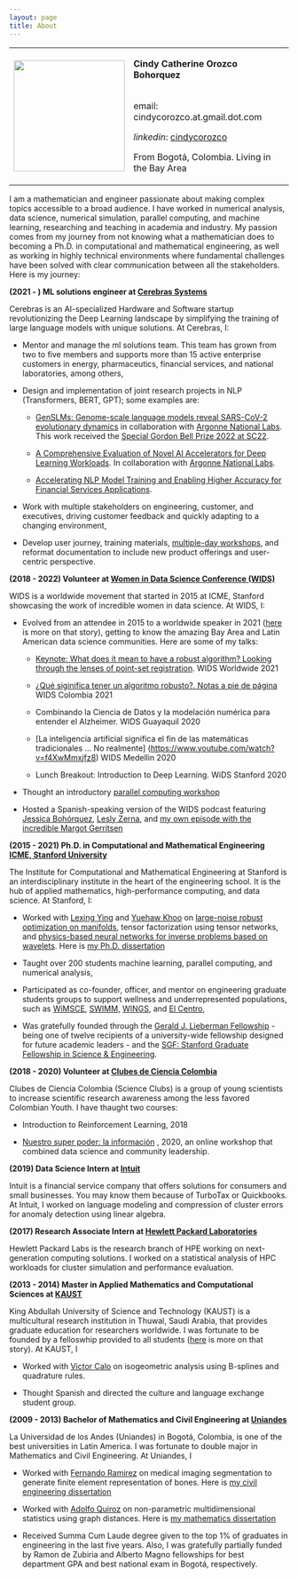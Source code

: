 ```yaml
---
layout: page
title: About 
---
```

<table>
<tr>
<td>
<img height="200px" class="center-block" src="../images/Cindy_pic_2.JPG">
</td>
<td>
<p><b>Cindy Catherine Orozco Bohorquez</b>
<br><br></p>
<p>email</i>: cindycorozco.at.gmail.dot.com</p>
<p><i>linkedin</i>: <a href="https://www.linkedin.com/in/cindycorozco">cindycorozco</a></p>
<p>From Bogotá, Colombia. Living in the Bay Area</p>
</td>
</tr>
</table>

I am a mathematician and engineer passionate about making complex topics accessible to a broad audience. 
I have worked in numerical analysis, data science, numerical simulation, parallel computing, and machine 
learning, researching and teaching in academia and industry. My passion comes from my journey from not 
knowing what a mathematician does to becoming a Ph.D. in computational and mathematical engineering, 
as well as working in highly technical environments where fundamental challenges have been solved with 
clear communication between all the stakeholders. Here is my journey:

**(2021 - ) ML solutions engineer at [Cerebras Systems](https://www.cerebras.net)**

Cerebras is an AI-specialized Hardware and Software startup revolutionizing the Deep Learning
landscape by simplifying the training of large language models with unique solutions. At Cerebras, I:

* Mentor and manage the ml solutions team. This team has grown from two to five members and supports more than 15 active
  enterprise customers in energy, pharmaceutics, financial services, and national laboratories, among others,

* Design and implementation of joint research projects in NLP (Transformers, BERT, GPT); some examples are:

   * [GenSLMs: Genome-scale language models reveal SARS-CoV-2 evolutionary dynamics](https://www.biorxiv.org/content/10.1101/2022.10.10.511571v2)
     in collaboration with [Argonne National Labs](https://www.alcf.anl.gov/).
     This work received the [Special Gordon Bell Prize 2022 at SC22](https://www.cerebras.net/blog/genomics-in-unparalleled-resolution-cerebras-wafer-scale-cluster-trains-large-language-models-on-the-full-covid-genome-sequence).

   * [A Comprehensive Evaluation of Novel AI Accelerators for Deep Learning Workloads](https://doi.org/10.1109/PMBS56514.2022.00007).
     In collaboration with [Argonne National Labs](https://www.alcf.anl.gov/).
 
   * [Accelerating NLP Model Training and Enabling Higher Accuracy for Financial Services Applications](https://f.hubspotusercontent30.net/hubfs/8968533/Cerebras-Financial-Institution-NLP-case-study.pdf).

* Work with multiple stakeholders on engineering, customer, and executives, driving customer feedback and quickly adapting to a changing environment,
 
* Develop user journey, training materials, [multiple-day workshops](https://events.cels.anl.gov/event/333/), 
  and reformat documentation to include new product offerings and user-centric perspective.

**(2018 - 2022) Volunteer at [Women in Data Science Conference (WIDS)](https://www.widsconference.org/)**

WIDS is a worldwide movement that started in 2015 at ICME, Stanford showcasing the work of incredible women in data science. 
At WIDS, I:

* Evolved from an attendee in 2015 to a worldwide speaker in 2021 ([here](https://www.widsconference.org/blog_archive/cindy-orozco-bohorquez-from-bogota-to-stanford-phd-to-wids-worldwide-speaker) is more on that story), getting to know the amazing Bay Area and Latin American data science communities. Here are some of my talks:

    * [Keynote: What does it mean to have a robust algorithm? Looking through the lenses of point-set registration](https://www.youtube.com/watch?v=CLXDxNSxzT0). WIDS Worldwide 2021 

    * [¿Qué siginifica tener un algoritmo robusto?. Notas a pie de página](https://www.youtube.com/live/60utkHJ3b0A?feature=share&t=954) WIDS Colombia 2021

    * Combinando la Ciencia de Datos y la modelación numérica para entender el Alzheimer. WIDS Guayaquil 2020

    * [La inteligencia artificial significa el fin de las matemáticas tradicionales ... No realmente] (https://www.youtube.com/watch?v=f4XwMmxjfz8) WIDS Medellin 2020

    * Lunch Breakout: Introduction to Deep Learning. WiDS Stanford 2020  

* Thought an introductory [parallel computing workshop](https://www.widsconference.org/cindyorozcobohorquezworkshopinstructor.html)

* Hosted a Spanish-speaking version of the WIDS podcast featuring [Jessica Bohórquez](https://www.widsconference.org/jessica_bohorquez.html), [Lesly Zerna](https://www.widsconference.org/lesly-zerna.html), and [my own episode with the incredible Margot Gerritsen](https://www.widsconference.org/cindy-orozco.html)


**(2015 - 2021) Ph.D. in Computational and Mathematical Engineering [ICME, Stanford University](https://icme.stanford.edu)**

The Institute for Computational and Mathematical Engineering at Stanford is an interdisciplinary institute in the heart of the engineering school.
It is the hub of applied mathematics, high-performance computing, and data science. At Stanford, I:

  * Worked with [Lexing Ying](https://web.stanford.edu/~lexing/) and [Yuehaw Khoo](https://www.stat.uchicago.edu/~ykhoo/)
    on [large-noise robust optimization on manifolds](https://arxiv.org/abs/2004.08772), tensor factorization using tensor
    networks, and [physics-based neural networks for inverse problems based on wavelets](https://www.sciencedirect.com/science/article/pii/S0021999119300762). 
    Here is [my Ph.D. dissertation](https://purl.stanford.edu/qn148ph7611)

  * Taught over 200 students machine learning, parallel computing, and numerical analysis,

  * Participated as co-founder, officer, and mentor on engineering graduate students groups to support wellness and underrepresented populations, such as [WiMSCE](https://wimsce.stanford.edu/our-officers), [SWIMM](https://swimm.stanford.edu/), [WINGS](https://humsci.stanford.edu/current-students/wings-wellness-information-network-graduate-students), and [El Centro](https://elcentro.stanford.edu/undergraduate/academic-programs/frosh-scholars-program),

  * Was gratefully founded through the [Gerald J. Lieberman Fellowship](https://vpge.stanford.edu/fellowships-funding/gerald-j-lieberman-fellowship) - being one of twelve recipients of a university-wide fellowship designed for future academic leaders - and the [SGF: Stanford Graduate Fellowship in Science & Engineering](https://vpge.stanford.edu/fellowships-funding/sgf).
 
**(2018 - 2020) Volunteer at [Clubes de Ciencia Colombia](https://clubesdeciencia.co)**

Clubes de Ciencia Colombia (Science Clubs) is a group of young scientists to increase scientific research
awareness among the less favored Colombian Youth. I have thaught two courses:

 * Introduction to Reinforcement Learning, 2018 

 * [Nuestro super poder: la información](https://www.youtube.com/watch?v=ANL20O8W8J0&list=PL-JZrJ1nBJZmskAsrwRXszSDfUakAjLJX)
   , 2020, an online workshop that combined data science and community leadership.

**(2019) Data Science Intern at [Intuit](https://www.intuit.com)**

Intuit is a financial service company that offers solutions for consumers and small businesses. You may know them because 
of TurboTax or Quickbooks. At Intuit, I worked on language modeling and compression of cluster errors for 
anomaly detection using linear algebra.

**(2017) Research Associate Intern at [Hewlett Packard Laboratories](https://www.hpe.com/us/en/hewlett-packard-labs.html)**

Hewlett Packard Labs is the research branch of HPE working on next-generation computing solutions. I worked on 
a statistical analysis of HPC workloads for cluster simulation and performance evaluation.

**(2013 - 2014) Master in Applied Mathematics and Computational Sciences at [KAUST](https://www.kaust.edu.sa)**

King Abdullah University of Science and Technology (KAUST) is a multicultural research institution in Thuwal, Saudi Arabia,
 that provides graduate education for researchers worldwide. I was fortunate to be founded by a felloswhip provided to all students ([here](https://cemse.kaust.edu.sa/people/person/cindy-catherine-orozco-bohorquez) is more on that story). At KAUST, I 

* Worked with [Victor Calo](https://staffportal.curtin.edu.au/staff/profile/view/victor-calo-b640bb57/) on isogeometric analysis using B-splines and quadrature rules. 

* Thought Spanish and directed the culture and language exchange student group.

**(2009 - 2013) Bachelor of Mathematics and Civil Engineering at [Uniandes](https://uniandes.edu.co/en)**

La Universidad de los Andes (Uniandes) in Bogotá, Colombia, is one of the best universities in Latin America. 
I was fortunate to double major in Mathematics and Civil Engineering. At Uniandes, I

* Worked with [Fernando Ramirez](https://scholar.google.com/citations?hl=en&user=7RE9nmMAAAAJ&view_op=list_works) on medical imaging segmentation to generate finite element representation of bones. Here is [my civil engineering dissertation](https://uniandes.primo.exlibrisgroup.com/permalink/57U_UDLA/80vkbu/alma991005380378207681)

* Worked with [Adolfo Quiroz](https://scholar.google.com/citations?hl=en&user=qwMDh-4AAAAJ&view_op=list_works) on non-parametric multidimensional statistics using graph distances. Here is [my mathematics dissertation](https://uniandes.primo.exlibrisgroup.com/permalink/57U_UDLA/80vkbu/alma991005381601507681)

* Received Summa Cum Laude degree given to the top 1% of graduates in engineering in the last five years. Also, I was gratefully partially funded by Ramon de Zubiria and Alberto Magno fellowships for best department GPA and best national exam in Bogotá, respectively.
